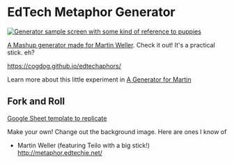 # EdTech Metaphor Generator

[![](metaphor-screen.jpg "Generator sample screen with some kind of reference to puppies")](https://cogdog.github.io/edtechaphors/)


[A Mashup generator made for Martin Weller](http://blog.edtechie.net/edtech/ed-tech-metaphor-generator/). Check it out! It's a practical stick. eh?

https://cogdog.github.io/edtechaphors/

Learn more about this little experiment in [A Generator for Martin](https://cogdogblog.com/2019/09/generator-for-martin/)

## Fork and Roll

[Google Sheet template to replicate](https://docs.google.com/spreadsheets/d/1MKrqLxz7pFEmB8raT4wTnbM9JSa9dcNfPI3-n4FIMf8/copy) 

Make your own! Change out the background image. Here are ones I know of

* Martin Weller (featuring Teilo with a big stick!) http://metaphor.edtechie.net/

